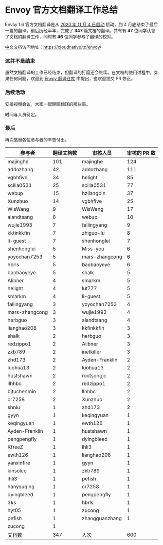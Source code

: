 # Envoy 官方文档翻译工作总结

Envoy 1.6 官方文档翻译是从 [2020 年 11 月 4 日启动](https://mp.weixin.qq.com/s/NsuQtn391DVFnUOVp_r4OQ) 启动，到 4 月底结束了最后一篇的翻译。前后历经半年，完成了 **347** 篇文档的翻译。共有有 **47** 位同学认领了文档的翻译工作，同时有 **46** 位同学参与了翻译的校对。

[中文文档](https://cloudnative.to/envoy/)访问地址：https://cloudnative.to/envoy/

### 这并不是结束

虽然文档翻译的工作已经结束，但翻译的打磨还会继续。在文档的使用过程中，如果任何问题，欢迎到 [Envoy 翻译仓库](https://github.com/cloudnativeto/envoy) 中提出，也欢迎提交 PR 修正。

### 后续活动

安排视频会议，大家一起聊聊翻译的那些事。

时间与人员待定。

### 最后

再次感谢各位参与者的辛苦付出。

| 参与者            | 翻译文档数 | 审核人员           | 审核的 PR 数 |
|----------------|-------|----------------|----------|
| majinghe       | 101   | majinghe       | 124      |
| addozhang      | 42    | addozhang      | 111      |
| vgbhfive       | 34    | helight        | 85       |
| scilla0531     | 25    | scilla0531     | 77       |
| webup          | 15    | hzliangbin     | 37       |
| Xunzhuo        | 14    | vgbhfive       | 25       |
| WisWang        | 9     | WisWang        | 17       |
| alandtsang     | 8     | webup          | 10       |
| wujie1993      | 7     | fallingyang    | 9        |
| kkfinkkfin     | 7     | zhiguo-lu      | 8        |
| li-guest       | 7     | shenhonglei    | 7        |
| shenhonglei    | 5     | Miss-you       | 6        |
| yoyochan7253   | 5     | mars-zhangcong | 6        |
| hbrls          | 5     | baobaoyeye     | 6        |
| baobaoyeye     | 5     | shalk          | 5        |
| Alibner        | 4     | smarkm         | 5        |
| helight        | 4     | lut777         | 5        |
| smarkm         | 4     | li-guest       | 5        |
| fallingyang    | 3     | yoyochan7253   | 4        |
| mars-zhangcong | 3     | wujie1993      | 4        |
| herbguo        | 3     | alandtsang     | 4        |
| lianghao208    | 3     | kkfinkkfin     | 3        |
| shalk          | 2     | herbguo        | 3        |
| redzippo1      | 2     | Alibner        | 3        |
| zxb789         | 2     | inetkiller     | 3        |
| zhd173         | 2     | Ayden-Franklin | 2        |
| luohua13       | 2     | luohua13       | 2        |
| hustshawn      | 2     | rootsongjc     | 2        |
| llhhbc         | 2     | redzippo1      | 2        |
| bjtuchenmin    | 2     | llhhbc         | 2        |
| cr7258         | 2     | Xunzhuo        | 2        |
| shniu          | 1     | zhd173         | 2        |
| gyyn           | 1     | keqingyuan     | 1        |
| keqingyuan     | 1     | ewth126        | 1        |
| Ayden-Franklin | 1     | hustshawn      | 1        |
| pengpengfly    | 1     | dyingbleed     | 1        |
| KfreeZ         | 1     | lhli3          | 1        |
| ewth126        | 1     | lianghao208    | 1        |
| yanxinfire     | 1     | gyyn           | 1        |
| kinsolee       | 1     | zxb789         | 1        |
| lhli3          | 1     | pefish         | 1        |
| hanyouqing     | 1     | cr7258         | 1        |
| dyingbleed     | 1     | pengpengfly    | 1        |
| 3ks            | 1     | hbrls          | 1        |
| hyt05          | 1     | zucong         | 1        |
| pefish         | 1     | zhangguanzhang | 1        |
| zucong         | 1     |                |          |
| 文档数            | 347   | 人次             | 600      |